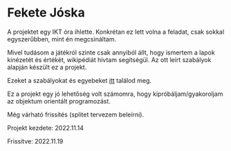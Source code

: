Fekete Jóska
=============
A projektet egy IKT óra ihlette.
Konkrétan ez lett volna a feladat, csak sokkal egyszerűbben, mint én megcsináltam.

Mivel tudásom a játékról szinte csak annyiból állt, hogy ismertem a lapok kinézetét és értékét, wikipédiát hívtam segítségül.
Az ott leírt szabályok alapján készült ez a projekt.

Ezeket a szabályokat és egyebeket [itt](https://hu.wikipedia.org/wiki/Huszonegy) találod meg.

Ez a projekt egy jó lehetőség volt számomra, hogy kipróbáljam/gyakoroljam az objektum orientált programozást.

Még várható frissítés (splitet tervezem beleírni).

Projekt kezdete: 2022.11.14

Frissítve: 2022.11.19
